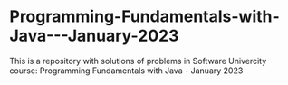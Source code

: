 # Programming-Fundamentals-with-Java---January-2023
This is a repository with solutions of problems in Software Univercity course: Programming Fundamentals with Java - January 2023
